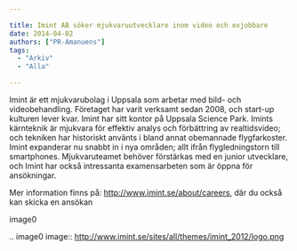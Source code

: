 ```yaml
---

title: Imint AB söker mjukvaruutvecklare inom video och exjobbare
date: 2014-04-02
authors: ["PR-Amanuens"]
tags:
  - "Arkiv"
  - "Alla"

---
```


Imint är ett mjukvarubolag i Uppsala som arbetar med bild- och
videobehandling. Företaget har varit verksamt sedan 2008, och start-up
kulturen lever kvar. Imint har sitt kontor på Uppsala Science Park.
Imints kärnteknik är mjukvara för effektiv analys och förbättring av
realtidsvideo; och tekniken har historiskt använts i bland annat
obemannade flygfarkoster. Imint expanderar nu snabbt in i nya områden;
allt ifrån flygledningstorn till smartphones. Mjukvaruteamet behöver
förstärkas med en junior utvecklare, och Imint har också intressanta
examensarbeten som är öppna för ansökningar.

Mer information finns på: http://www.imint.se/about/careers, där du
också kan skicka en ansökan

image0

.. image0 image:: http://www.imint.se/sites/all/themes/imint_2012/logo.png